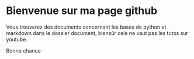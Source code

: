 Bienvenue sur ma page github
============================

Vous trouverez des documents concernant les bases de python et markdown dans le dossier document, biensûr cela ne vaut pas les tutos sur youtube.

Bonne chance
